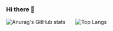 ### Hi there 👋


 ![Anurag's GitHub stats](https://github-readme-stats.vercel.app/api?username=ngcsmm-aa&theme=radical)  &nbsp; &nbsp; &nbsp;   ![Top Langs](https://github-readme-stats.vercel.app/api/top-langs/?username=ngcsmm-aa&layout=compact&theme=radical) 

<!-- ![GitHub Logo](https://github.com/github.png)  -->


<!--
**ngcsmm-aa/ngcsmm-aa** is a ✨ _special_ ✨ repository because its `README.md` (this file) appears on your GitHub profile.

Here are some ideas to get you started:

- 🔭 I’m currently working on ...
- 🌱 I’m currently learning ...
- 👯 I’m looking to collaborate on ...
- 🤔 I’m looking for help with ...
- 💬 Ask me about ...
- 📫 How to reach me: ...
- 😄 Pronouns: ...
- ⚡ Fun fact: ...
-->
